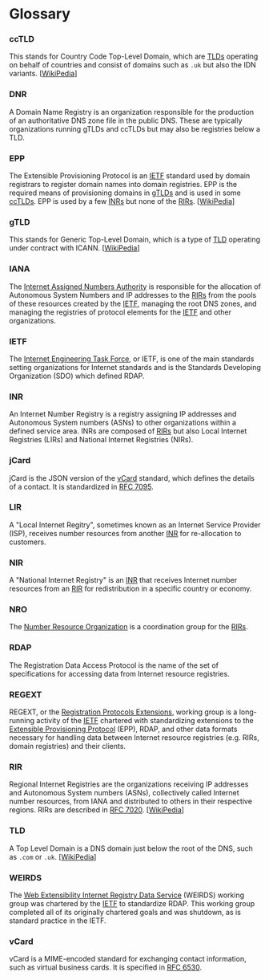 # Glossary

### ccTLD

This stands for Country Code Top-Level Domain, which are [TLDs](#tld) operating on behalf of countries and consist of domains such as `.uk` but also the IDN variants.
[[WikiPedia](https://en.wikipedia.org/wiki/Country_code_top-level_domain)]

### DNR

A Domain Name Registry is an organization responsible for the production of an authoritative DNS zone file in the public DNS. These are typically organizations running
gTLDs and ccTLDs but may also be registries below a TLD.

### EPP

The Extensible Provisioning Protocol is an [IETF](#ietf) standard used by domain registrars to register domain names into domain registries. EPP is
the required means of provisioning domains in [gTLDs](#gtld) and is used in some [ccTLDs](#cctld). EPP is used by a few [INRs](#inr) but none of the
[RIRs](#rir).
[[WikiPedia](https://en.wikipedia.org/wiki/Extensible_Provisioning_Protocol)]

### gTLD

This stands for Generic Top-Level Domain, which is a type of [TLD](#tld) operating under contract with ICANN. 
[[WikiPedia](https://en.wikipedia.org/wiki/Generic_top-level_domain)]

### IANA

The [Internet Assigned Numbers Authority](https://www.iana.org/) is responsible for the allocation of Autonomous System Numbers and IP addresses to the [RIRs](#rir)
from the pools of these resources created by the [IETF](#ietf), managing the root DNS zones, and managing the registries of protocol elements for the [IETF](#ietf)
and other organizations.

### IETF

The [Internet Engineering Task Force](https://ietf.org), or IETF, is one of the main standards setting organizations for Internet standards and is 
the Standards Developing Organization (SDO) which defined RDAP.

### INR

An Internet Number Registry is a registry assigning IP addresses and Autonomous System numbers (ASNs) to other organizations within a defined service area.
INRs are composed of [RIRs](#rir) but also Local Internet Registries (LIRs) and National Internet Registries (NIRs).

### jCard

jCard is the JSON version of the [vCard](#vcard) standard, which defines the details of a contact. It is standardized in [RFC 7095](https://datatracker.ietf.org/doc/html/rfc7095).

### LIR

A "Local Internet Regitry", sometimes known as an Internet Service Provider (ISP), receives number resources from another [INR](#inr) for
re-allocation to customers.

### NIR

A "National Internet Registry" is an [INR](#inr) that receives Internet number resources from an [RIR](#rir) for redistribution in a specific
country or economy.

### NRO

The [Number Resource Organization](https://www.nro.net/) is a coordination group for the [RIRs](#rir).

### RDAP 

The Registration Data Access Protocol is the name of the set of specifications for accessing data from Internet resource registries.

### REGEXT

REGEXT, or the [Registration Protocols Extensions](https://datatracker.ietf.org/wg/regext/documents/), working group is a long-running activity of the [IETF](#ietf) 
chartered with standardizing extensions to the [Extensible Provisioning Protocol](#epp) (EPP), RDAP, and other data formats necessary for handling 
data between Internet resource registries (e.g. RIRs, domain registries) and their
clients.

### RIR

Regional Internet Registries are the organizations receiving IP addresses and Autonomous System numbers (ASNs), collectively called Internet number resources,
from IANA and distributed to others in their respective regions. RIRs are described in [RFC 7020](https://datatracker.ietf.org/doc/html/rfc7020). 
[[WikiPedia](https://en.wikipedia.org/wiki/Regional_Internet_registry)]

### TLD

A Top Level Domain is a DNS domain just below the root of the DNS, such as `.com` or `.uk`.
[[WikiPedia](https://en.wikipedia.org/wiki/Top-level_domain)]

### WEIRDS

The [Web Extensibility Internet Registry Data Service](https://datatracker.ietf.org/wg/weirds/documents/) (WEIRDS) working group was chartered by the [IETF](#ietf) to 
standardize RDAP. This working group completed all of its originally chartered goals and was shutdown, as is standard practice in the IETF.

### vCard

vCard is a MIME-encoded standard for exchanging contact information, such as virtual business cards. 
It is specified in [RFC 6530](https://datatracker.ietf.org/doc/html/rfc6350).
